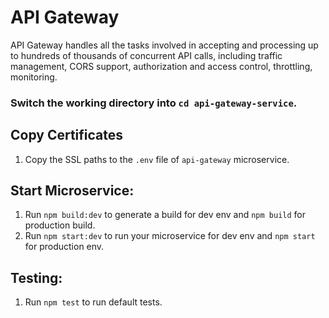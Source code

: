 API Gateway
=================================================

API Gateway handles all the tasks involved in accepting and processing up to hundreds of thousands of concurrent API calls, including traffic management, CORS support, authorization and access control, throttling, monitoring.

### Switch the working directory into `cd api-gateway-service`.

  Copy Certificates
  ------------
  1.  Copy the SSL paths to the `.env` file of `api-gateway` microservice.

  Start Microservice:
  ------------
  1.  Run `npm build:dev` to generate a build for dev env and `npm build` for production build.
  2.  Run `npm start:dev` to run your microservice for dev env and `npm start` for production env.

  Testing:
  ------------
  1.  Run `npm test` to run default tests.
